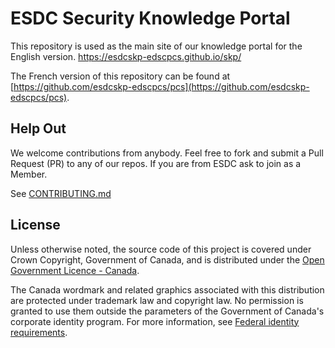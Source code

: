 # ESDC Security Knowledge Portal

This repository is used as the main site of our knowledge portal for the English version.
<https://esdcskp-edscpcs.github.io/skp/>

The French version of this repository can be found at [https://github.com/esdcskp-edscpcs/pcs](https://github.com/esdcskp-edscpcs/pcs).

## Help Out

We welcome contributions from anybody.
Feel free to fork and submit a Pull Request (PR) to any of our repos.
If you are from ESDC ask to join as a Member.

See [CONTRIBUTING.md](CONTRIBUTING.md)

## License

Unless otherwise noted, the source code of this project is covered under Crown Copyright, Government of Canada, and is distributed under the [Open Government Licence - Canada](LICENSE).

The Canada wordmark and related graphics associated with this distribution are protected under trademark law and copyright law.
No permission is granted to use them outside the parameters of the Government of Canada's corporate identity program.
For more information, see [Federal identity requirements](https://www.canada.ca/en/treasury-board-secretariat/topics/government-communications/federal-identity-requirements.html).